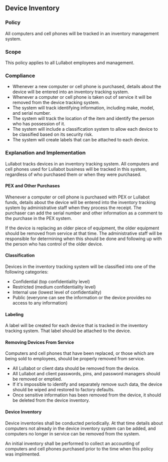 ## Device Inventory

### Policy
All computers and cell phones will be tracked in an inventory management system. 

### Scope
This policy applies to all Lullabot employees and management.

### Compliance
- Whenever a new computer or cell phone is purchased, details about the device will be entered into an inventory tracking system.
- Whenever a computer or cell phone is taken out of service it will be removed from the device tracking system.
- The system will track identifying information, including make, model, and serial number.
- The system will track the location of the item and identify the person who has possession of it.
- The system will include a classification system to allow each device to be classified based on its security risk.
- The system will create labels that can be attached to each device.

### Explanation and Implementation
Lullabot tracks devices in an inventory tracking system. All computers and cell phones used for Lullabot business will be tracked in this system, regardless of who purchased them or when they were purchased. 

#### PEX and Other Purchases
Whenever a computer or cell phone is purchased with PEX or Lullabot funds, details about the device will be entered into the inventory tracking system by administrative staff when they process the receipt. The purchaser can add the serial number and other information as a comment to the purchase in the PEX system. 

If the device is replacing an older piece of equipment, the older equipment should be removed from service at that time. The administrative staff will be responsible for determining when this should be done and following up with the person who has control of the older device.

#### Classification
Devices in the inventory tracking system will be classified into one of the following categories:

- Confidential (top confidentiality level)
- Restricted (medium confidentiality level)
- Internal use (lowest level of confidentiality)
- Public (everyone can see the information or the device provides no access to any information)

#### Labeling
A label will be created for each device that is tracked in the inventory tracking system. That label should be attached to the device.

#### Removing Devices From Service
Computers and cell phones that have been replaced, or those which are being sold to employees, should be properly removed from service.

- All Lullabot or client data should be removed from the device.
- All Lullabot and client passwords, pins, and password managers should be removed or emptied.
- If it's impossible to identify and separately remove such data, the device should be wiped and restored to factory defaults.
- Once sensitive information has been removed from the device, it should be deleted from the device inventory.

#### Device Inventory
Device inventories shall be conducted periodically. At that time details about computers not already in the device inventory system can be added, and computers no longer in service can be removed from the system.

An initial inventory shall be performed to collect an accounting of computers and cell phones purchased prior to the time when this policy was implmented.
